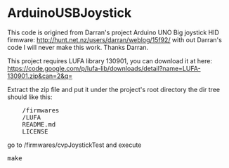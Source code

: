 ArduinoUSBJoystick
==================
This code is origined from Darran's project Arduino UNO Big joystick HID firmware: http://hunt.net.nz/users/darran/weblog/15f92/
with out Darran's code I will never make this work. Thanks Darran.

This project requires LUFA library 130901, you can download it at here:
https://code.google.com/p/lufa-lib/downloads/detail?name=LUFA-130901.zip&can=2&q=

Extract the zip file and put it under the project's root directory
the dir tree  should like this:


<pre>
    /firmwares
    /LUFA
    README.md
    LICENSE
</pre>
  
go to /firmwares/cvpJoystickTest and execute 
<pre>
make
</pre>
